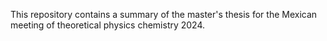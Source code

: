 This repository contains a summary of the master's thesis for the Mexican meeting of theoretical physics chemistry 2024.


